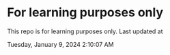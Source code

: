 # For learning purposes only
This repo is for learning purposes only.
Last updated at

Tuesday, January 9, 2024 2:10:07 AM

